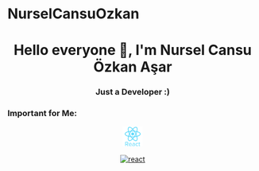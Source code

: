 # NurselCansuOzkan

<h1 align="center">Hello everyone 👋, I'm Nursel Cansu Özkan Aşar</h1>
<h3 align="center">Just a Developer :) </h3>

<h3 align="left">Important for Me:</h3>
<div align="center"> 
 <a href="https://reactjs.org/" target="_blank" rel="noreferrer"> <img src="https://raw.githubusercontent.com/devicons/devicon/master/icons/react/react-original-wordmark.svg" alt="react" width="40" height="40"/> </a>

<a href="https://laravel.com/" target="_blank" rel="noreferrer"> <img src="https://laravel.com/img/logomark.min.svg" alt="react" width="40" height="40"/> </a>

 </p>
<!--
**NurselCansuOzkan/NurselCansuOzkan** is a ✨ _special_ ✨ repository because its `README.md` (this file) appears on your GitHub profile.

Here are some ideas to get you started:

- 🔭 I’m currently working on ...
- 🌱 I’m currently learning ...
- 👯 I’m looking to collaborate on ...
- 🤔 I’m looking for help with ...
- 💬 Ask me about ...
- 📫 How to reach me: ...
- 😄 Pronouns: ...
- ⚡ Fun fact: ...
-->
